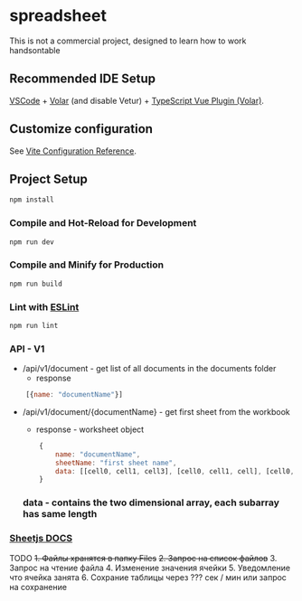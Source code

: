 # spreadsheet

This is not a commercial project, designed to learn how to work handsontable

## Recommended IDE Setup

[VSCode](https://code.visualstudio.com/) + [Volar](https://marketplace.visualstudio.com/items?itemName=Vue.volar) (and disable Vetur) + [TypeScript Vue Plugin (Volar)](https://marketplace.visualstudio.com/items?itemName=Vue.vscode-typescript-vue-plugin).

## Customize configuration

See [Vite Configuration Reference](https://vitejs.dev/config/).

## Project Setup

```sh
npm install
```

### Compile and Hot-Reload for Development

```sh
npm run dev
```

### Compile and Minify for Production

```sh
npm run build
```

### Lint with [ESLint](https://eslint.org/)

```sh
npm run lint
```

### API - V1
* /api/v1/document - get list of all documents in the documents folder
    - response
```js
    [{name: "documentName"}]
```

* /api/v1/document/{documentName} - get first sheet from the workbook
    - response - worksheet object
    ```js
        {
            name: "documentName",
            sheetName: "first sheet name",
            data: [[cell0, cell1, cell3], [cell0, cell1, cell], [cell0, cell1, cell3]]
        }
    ```

    ### data - contains the two dimensional array, each subarray has same length

### [Sheetjs DOCS](https://docs.sheetjs.com/)

TODO
~~1. Файлы хранятся в папку Files~~
~~2. Запрос на список файлов~~
3. Запрос на чтение файла
4. Изменение значения ячейки
5. Уведомление что ячейка занята
6. Сохрание таблицы через ??? сек / мин или запрос на сохранение
